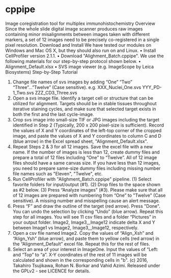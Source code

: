 # cppipe
Image coregistration tool for multiplex immunohistochemistry
Overview
Since the whole slide digital image scanner produces raw images containing minor misalignments between
images taken with different markers, a set of 12 images need to be precisely co-registered in a single pixel
resolution.
Download and Install
We have tested our modules on Windows and Mac OS X, but they should also run on and Linux.
• Install CellProfiler version 2.1.1.
• Download "Alighment_Batch.cppipe".
We use the following materials for our step-by-step protocol shown below.
• Alignment_Default.xlsx
• SVS image viewer (e.g. ImageScope by Leica Biosystems)
Step-by-Step Tutorial
1. Change file names of svs images by adding “One” “Two” “Three”…”Twelve” (Case sensitive).
e.g. XXX_Nuclei_One.svs
YYY_PD-1_Two.svs
ZZZ_CD3_Three.svs
2. Open a svs image file. Identify a target cell or structure that can be utilized for alignment. Targets should
be in stable tissues throughout iterative staining cycles, and make sure that selected target exists in both the
first and the last cycle-image.
3. Crop svs image into small-size TIF or JPG images including the target identified in Step 2 (Typically, 200
x 200 pixel-size is sufficient). Record the values of X and Y coordinates of the left-top corner of the
cropped image, and paste the values of X and Y coordinates to column C and D (blue arrow) in the Excel
spread sheet, "Alignment_Default.xlsx".
4. Repeat Steps 2 & 3 for all 12 images. Save the excel file with a new name. If the number of images is less
than 12, create dummy files and prepare a total of 12 files including “One” to “Twelve”. All of 12 image
files should have a same canvas size. If you have less than 12 images, you need to prepare same-size
dummy files including missing number file names such as "Eleven", "Twelve", etc.
5. Run CellProfiler with "Alighment_Batch.cppipe" pipeline.
(1) Select favorite folders for input/output (#1).
(2) Drop files to the space shown as #2 below.
(3) Press “Analyze images” (#3).
Please make sure that all of 12 images are prepared with numbering from “One” to "Twelve" (Case
sensitive). A missing number and misspelling cause an alert message.
6. Press “F” and draw the outline of the target (red arrow). Press "Done". You can undo the selection by
clicking “Undo” (blue arrow). Repeat this step for all images. You will see 11 csv files and a folder
“Pictures” in your output folder. Image2, Image3,,,Image12 indicate delta X and Y between Image1 vs
Image2, Image3,,,Image12, respectively.
7. Open a csv file named Image2. Copy the values of “Align_Xsh” and “Align_Ysh” (blue arrow), and paste
them to yellow cells (red arrow) in the “Alignment_Default” excel file. Repeat this for the rest of files.
8. Select an area of your interest in ImageOne. Input the values of “Left: and “Top” to “a”. X-Y coordinates
of the rest of 11 images will be calculated and shown in the corresponding cells in "b".
(c) 2016, Takahiro Tsujikawa, Rohan N. Borkar and Vahid Azimi. Released under the GPLv2 - see LICENCE
for details.
